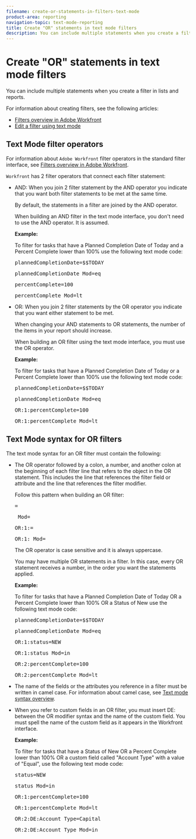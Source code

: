 ```yaml
---
filename: create-or-statements-in-filters-text-mode
product-area: reporting
navigation-topic: text-mode-reporting
title: Create "OR" statements in text mode filters
description: You can include multiple statements when you create a filter in lists and reports.
---
```


# Create "OR" statements in text mode filters

You can include multiple statements when you create a filter in lists and reports.

For information about creating filters, see the following articles:

* [Filters overview in Adobe Workfront](../../../reports-and-dashboards/reports/reporting-elements/filters-overview.md) 
* [Edit a filter using text mode](../../../reports-and-dashboards/reports/text-mode/edit-text-mode-in-filter.md)

## Text Mode filter operators

For information about `Adobe Workfront` filter operators in the standard filter interface, see [Filters overview in Adobe Workfront](../../../reports-and-dashboards/reports/reporting-elements/filters-overview.md).

`Workfront` has 2 filter operators that connect each filter statement:

<ul> 
 <li> <p><span class="bold">AND</span>: When you join 2 filter statement by the AND&nbsp;operator you indicate that you want both filter statements to be met at the same time.</p> 
  <div> 
   <p>By default, the statements in a filter are joined by the AND&nbsp;operator.</p> 
   <p>When building an AND filter in the text mode interface, you don't need to use the AND operator. It is assumed.</p> 
   <div class="example" data-mc-autonum="<b>Example: </b>">
    <span class="autonumber"><span><b>Example: </b></span></span> 
    <p>To filter for tasks that have a Planned Completion Date of Today and a Percent Complete lower than 100% use the following text mode code:</p> 
    <div>
     <pre>plannedCompletionDate=$$TODAY</pre>
     <pre>plannedCompletionDate_Mod=eq</pre>
     <pre>percentComplete=100</pre>
     <pre>percentComplete_Mod=lt</pre> 
    </div> 
   </div> 
  </div> </li> 
 <li> <p><span class="bold">OR</span>: When you join 2 filter statements by the OR operator you indicate that you want either statement to be met.</p> 
  <div> <note type="tip">
    When changing your AND statements to OR statements, the number of the items in your report should increase.
   </note> 
   <p>When building an OR&nbsp;filter using the text mode interface, you must use the OR operator.</p> 
   <div class="example" data-mc-autonum="<b>Example: </b>">
    <span class="autonumber"><span><b>Example: </b></span></span> 
    <p>To filter for tasks that have a Planned Completion Date of Today or a Percent Complete lower than 100% use the following text mode code:</p> 
    <div>
     <pre>plannedCompletionDate=$$TODAY</pre>
     <pre>plannedCompletionDate_Mod=eq</pre>
     <pre>OR:1:percentComplete=100</pre>
     <pre>OR:1:percentComplete_Mod=lt</pre> 
    </div> 
   </div> 
  </div> </li> 
</ul>

## Text Mode syntax for OR filters

The text mode syntax for an OR filter must contain the following:

<ul> 
 <li> <p>The OR operator followed by a colon, a number, and another colon at the beginning of each filter line that refers to the object in the OR statement.&nbsp;This includes the line that references the filter field or attribute and the line that references the filter modifier.</p> <p>Follow this pattern when building an OR filter:</p> 
  <div>
   <pre><field name in camel case>=<value></pre>
   <pre><field name in camel case>_Mod=<modifier value></pre>
   <pre>OR:1:<field name in camel case>=<value></pre>
   <pre>OR:1:<field name in camel case>_Mod=<modifier value></pre> 
  </div> <note type="tip">
   The OR operator is case sensitive and it is always uppercase.
  </note> <p style="text-align: left;">You may have multiple OR statements in a filter. In this case, every OR statement receives a number, in the order you want the statements applied.</p> 
  <div class="example" data-mc-autonum="<b>Example: </b>">
   <span class="autonumber"><span><b>Example: </b></span></span> 
   <p> To filter for tasks that have a Planned Completion Date of Today OR a Percent Complete lower than 100% OR a Status of New use the following text mode code:</p> 
   <div>
    <pre>plannedCompletionDate=$$TODAY</pre>
    <pre>plannedCompletionDate_Mod=eq</pre>
    <pre>OR:1:status=NEW</pre>
    <pre>OR:1:status_Mod=in</pre>
    <pre>OR:2:percentComplete=100</pre>
    <pre>OR:2:percentComplete_Mod=lt</pre> 
   </div> 
  </div> </li> 
 <li> <p style="text-align: left;">The name of the fields or the attributes you reference in a filter must be written in camel case. For information about camel case, see <a href="../../../reports-and-dashboards/reports/text-mode/text-mode-syntax-overview.md" class="MCXref xref" xrefformat="{para}">Text mode syntax overview</a>.</p> </li> 
 <li> <p style="text-align: left;">When you refer to custom fields in an OR filter, you must insert DE: between the OR modifier syntax and the name of the custom field. You must spell the name of the custom field as it appears in the <span>Workfront</span> interface.</p> 
  <div class="example" data-mc-autonum="<b>Example: </b>">
   <span class="autonumber"><span><b>Example: </b></span></span> 
   <p>To filter for tasks that have a Status of New OR a Percent Complete lower than 100% OR a custom field called "Account Type" with a value of "Equal", use the following text mode code:</p> 
   <div>
    <pre>status=NEW</pre>
    <pre>status_Mod=in</pre>
    <pre>OR:1:percentComplete=100</pre>
    <pre>OR:1:percentComplete_Mod=lt</pre>
    <pre>OR:2:DE:Account Type=Capital</pre>
    <pre>OR:2:DE:Account Type_Mod=in</pre> 
   </div> 
  </div> </li> 
</ul>

